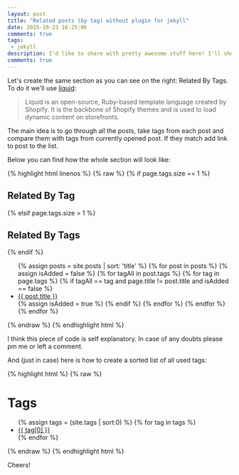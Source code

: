 ```yaml
---
layout: post
title: "Related posts (by tag) without plugin for jekyll"
date: 2015-10-23 16:25:06
comments: true
tags:
 - jekyll
description: I'd like to share with pretty awesome stuff here! I'll show how to select and display posts, which have same tags as currently opened post...without any plugins!
comments: true
---
```


Let's create the same section as you can see on the right: Related By Tags. To do it we'll use [liquid](https://docs.shopify.com/themes/liquid-documentation/basics):

>Liquid is an open-source, Ruby-based template language created by Shopify. It is the backbone of Shopify themes and is used to load dynamic content on storefronts.

The main idea is to go through all the posts, take tags from each post and compare them with tags from currently opened post. If they match add link to post to the list.  

Below you can find how the whole section will look like:

{% highlight html linenos %}
{% raw %}
{% if page.tags.size == 1 %}
  <h2>Related By Tag</h2>
{% elsif page.tags.size > 1 %}
  <h2>Related By Tags</h2>
{% endif %}
<ul>
  {% assign posts = site.posts | sort: 'title' %}  <!-- sort all posts -->
  {% for post in posts %}
    {% assign isAdded = false %}       <!-- used to prevent duplicates -->  
    {% for tagAll in post.tags %}      <!-- all posts's tags -->
      {% for tag in page.tags %}       <!-- current post's tags -->
        {% if tagAll == tag and page.title != post.title and isAdded == false %}
          <li><a href="{{ post.url | prepend: site.url }}">{{ post.title }}</a></li>
          {% assign isAdded = true %}
        {% endif %}
      {% endfor %}
    {% endfor %}
  {% endfor %}
</ul>
{% endraw %}
{% endhighlight html %}

I think this piece of code is self explanatory. In case of any doubts please pm me or left a comment.

And (just in case) here is how to create a sorted list of all used tags:

{% highlight html %}
{% raw %}
<h1>Tags</h1>
<ul>
  {% assign tags = (site.tags | sort:0) %}
  {% for tag in tags %}
    <li><a href="/tag/{{ tag[0] }}">{{ tag[0] }}</a></li>
  {% endfor %}
</ul>
{% endraw %}
{% endhighlight html %}

Cheers!
